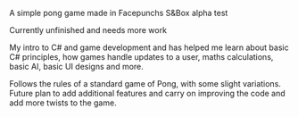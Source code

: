 A simple pong game made in Facepunchs S&Box alpha test

Currently unfinished and needs more work

My intro to C# and game development and has helped me learn about basic C# principles, how games handle updates to a user, maths calculations, basic AI, basic UI designs and more.

Follows the rules of a standard game of Pong, with some slight variations. 
Future plan to add additional features and carry on improving the code and add more twists to the game.


